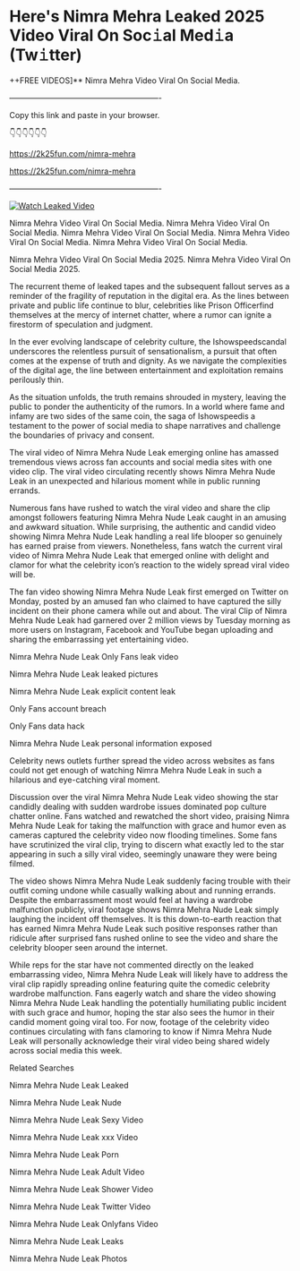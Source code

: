 # Here's Nimra Mehra Leaked 2025 Video Viral On Soc𝚒al Med𝚒a (Tw𝚒tter)

++FREE VIDEOS]** Nimra Mehra Video Viral On Social Media.

———————————————————-

Copy this link and paste in your browser.

👇👇👇👇👇👇

https://2k25fun.com/nimra-mehra

https://2k25fun.com/nimra-mehra

———————————————————-

[![Watch Leaked Video](https://miro.medium.com/v2/resize:fit:828/format:webp/1*cilzJN44JGOrTw9NJCrNHA.gif "Watch Leaked Video")](https://2k25fun.com/nimra-mehra)

Nimra Mehra Video Viral On Social Media. Nimra Mehra Video Viral On Social Media. Nimra Mehra Video Viral On Social Media. Nimra Mehra Video Viral On Social Media. Nimra Mehra Video Viral On Social Media.

Nimra Mehra Video Viral On Social Media 2025. Nimra Mehra Video Viral On Social Media 2025.

The recurrent theme of leaked tapes and the subsequent fallout serves as a reminder of the fragility of reputation in the digital era. As the lines between private and public life continue to blur, celebrities like Prison Officerfind themselves at the mercy of internet chatter, where a rumor can ignite a firestorm of speculation and judgment.

In the ever evolving landscape of celebrity culture, the Ishowspeedscandal underscores the relentless pursuit of sensationalism, a pursuit that often comes at the expense of truth and dignity. As we navigate the complexities of the digital age, the line between entertainment and exploitation remains perilously thin.

As the situation unfolds, the truth remains shrouded in mystery, leaving the public to ponder the authenticity of the rumors. In a world where fame and infamy are two sides of the same coin, the saga of Ishowspeedis a testament to the power of social media to shape narratives and challenge the boundaries of privacy and consent.

The viral video of Nimra Mehra Nude Leak emerging online has amassed tremendous views across fan accounts and social media sites with one video clip. The viral video circulating recently shows Nimra Mehra Nude Leak in an unexpected and hilarious moment while in public running errands.

Numerous fans have rushed to watch the viral video and share the clip amongst followers featuring Nimra Mehra Nude Leak caught in an amusing and awkward situation. While surprising, the authentic and candid video showing Nimra Mehra Nude Leak handling a real life blooper so genuinely has earned praise from viewers. Nonetheless, fans watch the current viral video of Nimra Mehra Nude Leak that emerged online with delight and clamor for what the celebrity icon’s reaction to the widely spread viral video will be.

The fan video showing Nimra Mehra Nude Leak first emerged on Twitter on Monday, posted by an amused fan who claimed to have captured the silly incident on their phone camera while out and about. The viral Clip of Nimra Mehra Nude Leak had garnered over 2 million views by Tuesday morning as more users on Instagram, Facebook and YouTube began uploading and sharing the embarrassing yet entertaining video.

Nimra Mehra Nude Leak Only Fans leak video

Nimra Mehra Nude Leak leaked pictures

Nimra Mehra Nude Leak explicit content leak

Only Fans account breach

Only Fans data hack

Nimra Mehra Nude Leak personal information exposed

Celebrity news outlets further spread the video across websites as fans could not get enough of watching Nimra Mehra Nude Leak in such a hilarious and eye-catching viral moment.

Discussion over the viral Nimra Mehra Nude Leak video showing the star candidly dealing with sudden wardrobe issues dominated pop culture chatter online. Fans watched and rewatched the short video, praising Nimra Mehra Nude Leak for taking the malfunction with grace and humor even as cameras captured the celebrity video now flooding timelines. Some fans have scrutinized the viral clip, trying to discern what exactly led to the star appearing in such a silly viral video, seemingly unaware they were being filmed.

The video shows Nimra Mehra Nude Leak suddenly facing trouble with their outfit coming undone while casually walking about and running errands. Despite the embarrassment most would feel at having a wardrobe malfunction publicly, viral footage shows Nimra Mehra Nude Leak simply laughing the incident off themselves. It is this down-to-earth reaction that has earned Nimra Mehra Nude Leak such positive responses rather than ridicule after surprised fans rushed online to see the video and share the celebrity blooper seen around the internet.

While reps for the star have not commented directly on the leaked embarrassing video, Nimra Mehra Nude Leak will likely have to address the viral clip rapidly spreading online featuring quite the comedic celebrity wardrobe malfunction. Fans eagerly watch and share the video showing Nimra Mehra Nude Leak handling the potentially humiliating public incident with such grace and humor, hoping the star also sees the humor in their candid moment going viral too. For now, footage of the celebrity video continues circulating with fans clamoring to know if Nimra Mehra Nude Leak will personally acknowledge their viral video being shared widely across social media this week.

Related Searches

Nimra Mehra Nude Leak Leaked

Nimra Mehra Nude Leak Nude

Nimra Mehra Nude Leak Sexy Video

Nimra Mehra Nude Leak xxx Video

Nimra Mehra Nude Leak Porn

Nimra Mehra Nude Leak Adult Video

Nimra Mehra Nude Leak Shower Video

Nimra Mehra Nude Leak Twitter Video

Nimra Mehra Nude Leak Onlyfans Video

Nimra Mehra Nude Leak Leaks

Nimra Mehra Nude Leak Photos